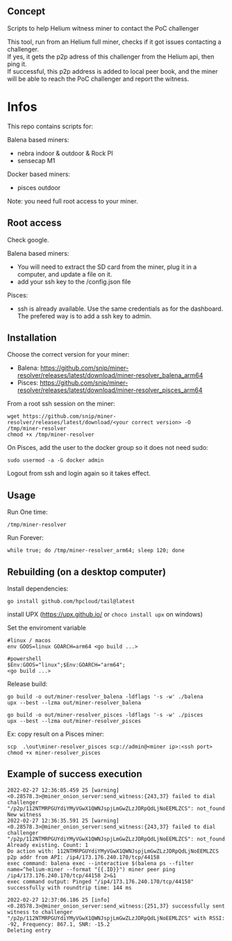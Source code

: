 
## Concept
Scripts to help Helium witness miner to contact the PoC challenger

This tool, run from an Helium full miner, checks if it got issues contacting a challenger.  
If yes, it gets the p2p adress of this challenger from the Helium api, then ping it.  
If successful, this p2p address is added to local peer book, and the miner will be able to reach the PoC challenger and report the witness.

# Infos

This repo contains scripts for:

Balena based miners:
- nebra indoor & outdoor & Rock PI
- sensecap M1

Docker based miners:
- pisces outdoor

Note: you need full root access to your miner.

## Root access
Check google.

Balena based miners:
- You will need to extract the SD card from the miner, plug it in a computer, and update a file on it.
- add your ssh key to the /config.json file

Pisces:
- ssh is already available. Use the same credentials as for the dashboard. The prefered way is to add a ssh key to admin.

## Installation
Choose the correct version for your miner:
- Balena: https://github.com/snip/miner-resolver/releases/latest/download/miner-resolver_balena_arm64
- Pisces: https://github.com/snip/miner-resolver/releases/latest/download/miner-resolver_pisces_arm64

From a root ssh session on the miner:
```
wget https://github.com/snip/miner-resolver/releases/latest/download/<your correct version> -O /tmp/miner-resolver
chmod +x /tmp/miner-resolver
```

On Pisces, add the user to the docker group so it does not need sudo:
```
sudo usermod -a -G docker admin
```
Logout from ssh and login again so it takes effect.

## Usage
Run One time:
```
/tmp/miner-resolver
```

Run Forever:
```
while true; do /tmp/miner-resolver_arm64; sleep 120; done
```

## Rebuilding (on a desktop computer)

Install dependencies:
```
go install github.com/hpcloud/tail@latest
```
install UPX (https://upx.github.io/ or `choco install upx` on windows)

Set the enviroment variable
```
#linux / macos
env GOOS=linux GOARCH=arm64 <go build ...>

#powershell
$Env:GOOS="linux";$Env:GOARCH="arm64";
<go build ...>
```

Release build:
```
go build -o out/miner-resolver_balena -ldflags '-s -w' ./balena
upx --best --lzma out/miner-resolver_balena

go build -o out/miner-resolver_pisces -ldflags '-s -w' ./pisces
upx --best --lzma out/miner-resolver_pisces
```

Ex: copy result on a Pisces miner:
```
scp  .\out\miner-resolver_pisces scp://admin@<miner ip>:<ssh port>
chmod +x miner-resolver_pisces
```


## Example of success execution
```
2022-02-27 12:36:05.459 25 [warning] <0.28578.3>@miner_onion_server:send_witness:{243,37} failed to dial challenger "/p2p/112NTMRPGUYdiYMyVGwX1QWNJspjLmGwZLzJDRpQdLjNoEEMLZCS": not_found
New witness
2022-02-27 12:36:35.591 25 [warning] <0.28578.3>@miner_onion_server:send_witness:{243,37} failed to dial challenger "/p2p/112NTMRPGUYdiYMyVGwX1QWNJspjLmGwZLzJDRpQdLjNoEEMLZCS": not_found
Already existing. Count: 1
Do action with: 112NTMRPGUYdiYMyVGwX1QWNJspjLmGwZLzJDRpQdLjNoEEMLZCS
p2p addr from API: /ip4/173.176.240.170/tcp/44158
exec command: balena exec --interactive $(balena ps --filter name=^helium-miner --format "{{.ID}}") miner peer ping /ip4/173.176.240.170/tcp/44158 2>&1
exec command output: Pinged "/ip4/173.176.240.170/tcp/44158" successfully with roundtrip time: 144 ms

2022-02-27 12:37:06.186 25 [info] <0.28578.3>@miner_onion_server:send_witness:{251,37} successfully sent witness to challenger "/p2p/112NTMRPGUYdiYMyVGwX1QWNJspjLmGwZLzJDRpQdLjNoEEMLZCS" with RSSI: -92, Frequency: 867.1, SNR: -15.2
Deleting entry
```
